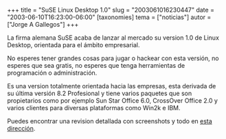 +++
title = "SuSE Linux Desktop 1.0"
slug = "2003061016230447"
date = "2003-06-10T16:23:00-06:00"
[taxonomies]
tema = ["noticias"]
autor = ["Jorge A Gallegos"]
+++

La firma alemana SuSE acaba de lanzar al mercado su version 1.0 de Linux
Desktop, orientada para el ámbito empresarial.

No esperes tener grandes cosas para jugar o hackear con esta versión, no
esperes que sea gratis, no esperes que tenga herramientas de
programación o administración.

<!-- more -->
Es una version totalmente orientada hacia las empresas, esta derivada de
su última versión 8.2 Profesional y tiene varios paquetes que son
propietarios como por ejemplo Sun Star Office 6.0, CrossOver Office 2.0
y varios clientes para diversas plataformas como Win2k e IBM.

Puedes encontrar una revision detallada con screenshots y todo en [esta
dirección](http://madpenguin.org/article.php?sid=255).

